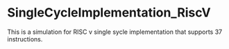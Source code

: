 # SingleCycleImplementation_RiscV
This is a simulation for RISC v single sycle implementation that supports 37 instructions.
